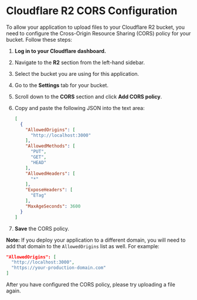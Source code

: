 # Cloudflare R2 CORS Configuration

To allow your application to upload files to your Cloudflare R2 bucket, you need to configure the Cross-Origin Resource Sharing (CORS) policy for your bucket. Follow these steps:

1.  **Log in to your Cloudflare dashboard.**
2.  Navigate to the **R2** section from the left-hand sidebar.
3.  Select the bucket you are using for this application.
4.  Go to the **Settings** tab for your bucket.
5.  Scroll down to the **CORS** section and click **Add CORS policy**.
6.  Copy and paste the following JSON into the text area:

    ```json
    [
      {
        "AllowedOrigins": [
          "http://localhost:3000"
        ],
        "AllowedMethods": [
          "PUT",
          "GET",
          "HEAD"
        ],
        "AllowedHeaders": [
          "*"
        ],
        "ExposeHeaders": [
          "ETag"
        ],
        "MaxAgeSeconds": 3600
      }
    ]
    ```

7.  **Save** the CORS policy.

**Note:** If you deploy your application to a different domain, you will need to add that domain to the `AllowedOrigins` list as well. For example:

```json
"AllowedOrigins": [
  "http://localhost:3000",
  "https://your-production-domain.com"
]
```

After you have configured the CORS policy, please try uploading a file again.